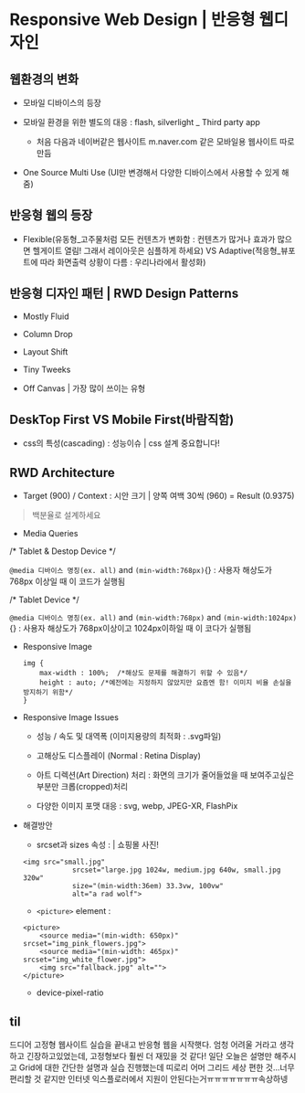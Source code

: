 # Responsive Web Design | 반응형 웹디자인

## 웹환경의 변화

* 모바일 디바이스의 등장

* 모바일 환경을 위한 별도의 대응 : flash, silverlight _ Third party app

	+ 처음 다음과 네이버같은 웹사이트 m.naver.com 같은 모바일용 웹사이트 따로 만듬

* One Source Multi Use (UI만 변경해서 다양한 디바이스에서 사용할 수 있게 해줌)

## 반응형 웹의 등장

* Flexible(유동형_고주물처럼 모든 컨텐츠가 변화함 : 컨텐츠가 많거나 효과가 많으면 헬게이트 열림! 그래서 레이아웃은 심플하게 하세요) VS Adaptive(적응형_뷰포트에 따라 화면출력 상황이 다름 : 우리나라에서 활성화)

## 반응형 디자인 패턴 | RWD Design Patterns

* Mostly Fluid

* Column Drop

* Layout Shift

* Tiny Tweeks

* Off Canvas | 가장 많이 쓰이는 유형

## DeskTop First VS Mobile First(바람직함)

* css의 특성(cascading) : 성능이슈 | css 설계 중요합니다!


## RWD Architecture

* Target (900) / Context : 시안 크기 | 양쪽 여백 30씩  (960) = Result (0.9375)

> 백분율로 설계하세요

* Media Queries


/* Tablet & Destop Device  */

`@media 디바이스 명칭(ex. all)` and `(min-width:768px)`{} : 사용자 해상도가 768px 이상일 때 이 코드가 실행됨    

/* Tablet Device  */

`@media 디바이스 명칭(ex. all)` and `(min-width:768px)` and `(min-width:1024px)`{} : 사용자 해상도가 768px이상이고 1024px이하일 때 이 코다가 실행됨

* Responsive Image

	```
	img {
		max-width : 100%;  /*해상도 문제를 해결하기 위할 수 있음*/
		height : auto; /*예전에는 지정하지 않았지만 요즘엔 함! 이미지 비율 손실을 방지하기 위함*/
	}
	```

* Responsive Image Issues

	+ 성능 / 속도 및 대역폭 (이미지용량의 최적화 : .svg파일)

	+ 고해상도 디스플레이 (Normal : Retina Display)

	+ 아트 디렉션(Art Direction) 처리 : 화면의 크기가 줄어들었을 때 보여주고싶은 부분만 크롭(cropped)처리
	+ 다양한 이미지 포맷 대응 : svg, webp, JPEG-XR, FlashPix

* 해결방안

	+ srcset과 sizes 속성 :   | 쇼핑몰 사진!

	```
	<img src="small.jpg"  
				srcset="large.jpg 1024w, medium.jpg 640w, small.jpg 320w" 
				size="(min-width:36em) 33.3vw, 100vw"  
				alt="a rad wolf">
	```

	+ `<picture>` element : 
	
	```
	<picture>
  		<source media="(min-width: 650px)" srcset="img_pink_flowers.jpg">
  		<source media="(min-width: 465px)" srcset="img_white_flower.jpg">
  		<img src="fallback.jpg" alt="">
	</picture>
	```
	
	+ device-pixel-ratio



## til

드디어 고정형 웹사이트 실습을 끝내고 반응형 웹을 시작햇다. 엄청 어려울 거라고 생각하고 긴장하고있었는데, 고정형보다 훨씬 더 재밌을 것 같다! 일단 오늘은 설명만 해주시고 Grid에 대한 간단한 설명과 실습 진행했는데 띠로리 어머 그리드 세상 편한 것...너무 편리할 것 같지만 인터넷 익스플로러에서 지원이 안된다는거ㅠㅠㅠㅠㅠㅠㅠ속상하넹